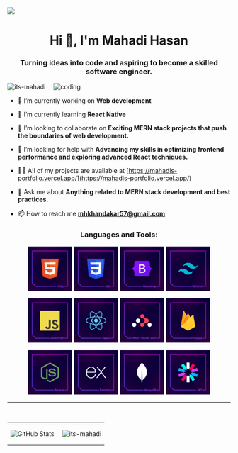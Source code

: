 <img src="https://i.ibb.co/RkfPfjr4/github-banner.png">
<h1 align="center">Hi 👋, I'm Mahadi Hasan</h1>
<h3 align="center">Turning ideas into code and aspiring to become a skilled software engineer.</h3>
<img align="right" alt="coding" width="400" src="https://cdn.dribbble.com/users/1162077/screenshots/3848914/programmer.gif">

<p align="left"> <img src="https://komarev.com/ghpvc/?username=its-mahadi&label=Profile%20views&color=0e75b6&style=flat" alt="its-mahadi" /> </p>

- 🔭 I’m currently working on **Web development**

- 🌱 I’m currently learning **React Native**

- 👯 I’m looking to collaborate on **Exciting MERN stack projects that push the boundaries of web development.**

- 🤝 I’m looking for help with **Advancing my skills in optimizing frontend performance and exploring advanced React techniques.**

- 👨‍💻 All of my projects are available at [https://mahadis-portfolio.vercel.app/](https://mahadis-portfolio.vercel.app/)

- 💬 Ask me about **Anything related to MERN stack development and best practices.**

- 📫 How to reach me **mhkhandakar57@gmail.com**



<h3 align="center">Languages and Tools:</h3>
<p align="center">
  <img height="100" src="https://raw.githubusercontent.com/ProgrammingHero1/ProgrammingHero1/main/image/HTML.png" alt="HTML"/>
  <img height="100" src="https://raw.githubusercontent.com/ProgrammingHero1/ProgrammingHero1/main/image/CSS.png" alt="CSS"/>
  <img height="100" src="https://raw.githubusercontent.com/ProgrammingHero1/ProgrammingHero1/main/image/Bootstrap.png" alt="Bootstrap"/>
  <img height="100" src="https://raw.githubusercontent.com/ProgrammingHero1/ProgrammingHero1/main/image/Tailwind.png" alt="Tailwind"/>
</p>

<p align="center">
  <img height="100" src="https://raw.githubusercontent.com/ProgrammingHero1/ProgrammingHero1/main/image/JavaScript.png" alt="JavaScript"/>
  <img height="100" src="https://raw.githubusercontent.com/ProgrammingHero1/ProgrammingHero1/main/image/React.png" alt="React"/>
  <img height="100" src="https://raw.githubusercontent.com/ProgrammingHero1/ProgrammingHero1/main/image/ReactRouterDom.png" alt="React Router"/>
  <img height="100" src="https://raw.githubusercontent.com/ProgrammingHero1/ProgrammingHero1/main/image/Firebase.png" alt="Firebase"/>
</p>

<p align="center">
  <img height="100" src="https://raw.githubusercontent.com/ProgrammingHero1/ProgrammingHero1/main/image/Nodejs.png" alt="Node.js"/>
  <img height="100" src="https://raw.githubusercontent.com/ProgrammingHero1/ProgrammingHero1/main/image/Express.png" alt="Express"/>
  <img height="100" src="https://raw.githubusercontent.com/ProgrammingHero1/ProgrammingHero1/main/image/MongoDB.png" alt="MongoDB"/>
  <img height="100" src="https://raw.githubusercontent.com/ProgrammingHero1/ProgrammingHero1/main/image/JWT.png" alt="JWT"/>
</p>

---


<table>
  <tr>
    <td align="left">
      <img src="https://github-readme-stats.vercel.app/api?username=its-mahadi&show_icons=true&locale=en" alt="GitHub Stats" />
    </td>
    <td align="center">
     <p>&nbsp;<img align="right" src="https://github-readme-stats.vercel.app/api?username=its-mahadi&show_icons=true&locale=en" alt="its-mahadi" /></p>
    </td>
  </tr>
  <br/>
   <div align="center>
      <img src="https://github-readme-stats.vercel.app/api/top-langs?username=its-mahadi&show_icons=true&locale=en&layout=compact" alt="Top Languages" />
    </div>
</table>






